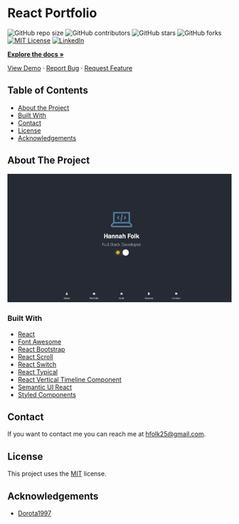 # React Portfolio

![GitHub repo size](https://img.shields.io/github/repo-size/hannahfolk/portfolio-react)
![GitHub contributors](https://img.shields.io/github/contributors/hannahfolk/portfolio-react)
![GitHub stars](https://img.shields.io/github/stars/hannahfolk/portfolio-react?style=social)
![GitHub forks](https://img.shields.io/github/forks/hannahfolk/portfolio-react?style=social)
[![MIT License][license-shield]][license-url]
[![LinkedIn][linkedin-shield]][linkedin-url]

<a href="https://github.com/hannahfolk/portfolio-react"><strong>Explore the docs »</strong></a>

<a href="https://hannahfolk/github.io/portfolio-react">View Demo</a>
·
<a href="https://github.com/hannahfolk/portfolio-react/issues">Report Bug</a>
·
<a href="https://github.com/hannahfolk/portfolio-react/issues">Request Feature</a>

## Table of Contents

- [About the Project](#about-the-project)
- [Built With](#built-with)
- [Contact](#contact)
- [License](#license)
- [Acknowledgements](#acknowledgements)

## About The Project

[![Product Name Screen Shot][product-screenshot]](https://hannahfolkcodes.com)

### Built With

- [React](https://reactjs.com/)
- [Font Awesome](https://fontawesome.com/)
- [React Bootstrap](https://react-bootstrap.github.io/)
- [React Scroll](https://www.npmjs.com/package/react-scroll)
- [React Switch](https://www.npmjs.com/package/react-switch)
- [React Typical](https://www.npmjs.com/package/react-typical)
- [React Vertical Timeline Component](https://www.npmjs.com/package/react-vertical-timeline-component)
- [Semantic UI React](https://react.semantic-ui.com/)
- [Styled Components](https://styled-components.com/)  


## Contact

If you want to contact me you can reach me at [hfolk25@gmail.com](hfolk25@gmail.com).

## License

This project uses the [MIT][license-url] license.

## Acknowledgements

- [Dorota1997](https://github.com/Dorota1997/react-frontend-dev-portfolio)

[repo-size-shield]: https://img.shields.io/github/repo-size/hannahfolk/portfolio-react
[contributors-shield]: https://img.shields.io/github/contributors/hannahfolk/portfolio-react
[contributors-url]: https://github.com/hannahfolk/portfolio-react/graphs/contributors
[forks-shield]: https://img.shields.io/github/forks/hannahfolk/portfolio-react
[forks-url]: https://github.com/hannahfolk/portfolio-react/network/members
[stars-shield]: https://img.shields.io/github/stars/hannahfolk/portfolio-react?style=social
[stars-url]: https://github.com/hannahfolk/portfolio-react/stargazers
[issues-shield]: https://img.shields.io/github/issues/hannahfolk/portfolio-react
[issues-url]: https://github.com/hannahfolk/portfolio-react/issues
[license-shield]: https://img.shields.io/badge/license-MIT-green
[license-url]: https://github.com/hannahfolk/portfolio-react/blob/master/LICENSE.txt
[linkedin-shield]: https://img.shields.io/badge/-LinkedIn-black.svg?&logo=linkedin&colorB=555
[linkedin-url]: https://linkedin.com/in/hannahfolk
[product-screenshot]: images/screenshot.jpg
